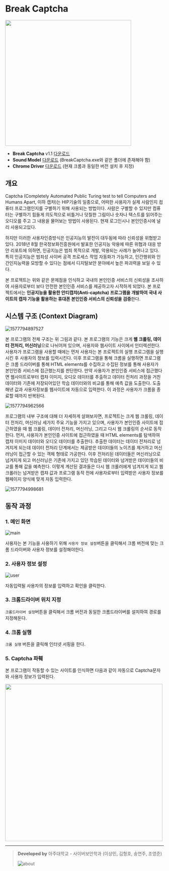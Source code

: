 # Break Captcha

<img src="rsc/README/%EC%9E%90%EB%8F%99%EC%9E%85%EB%A0%A5.gif" width="400px" />

- **Break Captcha** v1.1 [다운로드](https://github.com/sm0514sm/BreakCaptcha/raw/master/Captcha%20Breaker.exe)
- **Sound Model** [다운로드](https://github.com/sm0514sm/BreakCaptcha/raw/master/SoundModel.pkl) (BreakCaptcha.exe와 같은 폴더에 존재해야 함)
- **Chrome Driver** [다운로드](https://chromedriver.chromium.org/downloads) (현재 크롬과 동일한 버전 설치 후 지정)





## 개요

 Captcha (Completely Automated Public Turing test to tell Computers and Humans Apart, 이하 캡챠)는 HIP기술의 일종으로, 어떠한 사용자가 실제 사람인지 컴퓨터 프로그램인지를 구별하기 위해 사용되는 방법이다. 사람은 구별할 수 있지만 컴퓨터는 구별하기 힘들게 의도적으로 비틀거나 덧칠한 그림이나 숫자나 텍스트를 읽어주는 오디오를 주고 그 내용을 물어보는 방법이 사용된다. 현재 로그인시나 본인인증시에 널리 사용되고있다. 

 하지만 이러한 사용자인증방식은 인공지능의 발전이 대두됨에 따라 신뢰성을 위협받고 있다. 2018년 8월 한국정보화진흥원에서 발표한 인공지능 악용에 따른 위협과 대응 방안 리포트에 의하면, 인공지능은 범죄 목적으로 개발, 악용되는 사례가 늘어나고 있다. 특히 인공지능은 범죄성 사이버 공격 프로세스 작업 자동화가 가능하고, 인간행위와 인간인지능력을 모방할 수 있다는 점에서 디지털보안 분야에서 높은 파괴력을 보일 수 있다. 

 본 프로젝트는 위와 같은 문제점을 인식하고 국내의 본인인증 서비스의 신뢰성을 조사하여 사용자로부터 보다 안전한 본인인증 서비스를 제공하고자 시작하게 되었다. 본 프로젝트에서는 **인공지능을 활용한 안티캡챠(Anti-captcha) 프로그램을 개발하여 국내 사이트의 캡챠 기능을 활용하는 휴대폰 본인인증 서비스의 신뢰성을 검증**한다. 





## 시스템 구조 (Context Diagram)

![1577794897527](rsc/README/1577794897527.png)

 본 프로그램의 전체 구조는 위 그림과 같다. 본 프로그램의 기능은 크게 **웹 크롤링, 데이터 전처리, 머신러닝**으로 나뉘어져 있으며, 사용자와 웹사이트 사이에서 인터렉션한다. 사용자가 프로그램을 사용할 때에는 먼저 사용자는 본 프로젝트의 실행 프로그램을 실행 시킨 후 사용자의 정보를 입력시킨다. 이후 프로그램을 통해 크롬을 실행하면 프로그램은 크롬 드라이버를 통해 HTML elements를 수집하고 수집된 정보를 통해 사용자가 본인인증 서비스에 접근했는지를 판단한다. 만약 사용자가 본인인증 서비스에 접근했다면 웹사이트로부터 캡챠 이미지, 오디오
데이터를 추출하고 데이터 전처리 과정을 거친 데이터와 기존에 저장되어있던 학습 데이터와의 비교를 통해 예측 값을 도출한다. 도출해낸 값과 사용자정보를 웹사이트에 자동으로 입력한다. 이 과정은 사용자가 크롬을 종료할 때까지 반복된다.



![1577794962566](rsc/README/1577794962566.png)

 프로그램의 내부 구조에 대해 더 자세하게 살펴보자면, 프로젝트는 크게 웹 크롤링, 데이터 전처리, 머신러닝 세가지 주요 기능을 가지고 있으며, 사용자가 본인인증 사이트에 접근하였을 때 웹 크롤링, 데이터 전처리, 머신러닝, 그리고 다시 웹 크롤링의 순서로 동작한다. 먼저, 사용자가 본인인증 사이트에 접근하였을 때 HTML elements를 탐색하여 캡챠 이미지 데이터와 오디오 데이터를 추출한다. 추출한 데이터는 데이터 전처리로 넘겨지게 되는데 데이터 전처리 단계에서는 제공받은 데이터들의 노이즈를 제거하고 머신러닝이 접근할 수 있는 객체 형태로 가공한다. 이후 전처리된 데이터들은 머신러닝으로 넘겨지게 되고 머신러닝은 기존에 가지고 있던 학습된 데이터와 넘겨받은 데이터들의 비교를 통해 값을 예측한다. 이렇게 계산된 결과들은 다시 웹 크롤러에게 넘겨지게 되고 웹 크롤러는 넘겨받은 캡챠 값과 프로그램 동작 전에 사용자로부터 입력받은 사용자 정보를 웹페이지 양식에 맞게 자동 입력한다. 

![1577794998681](rsc/README/1577794998681.png)





## 동작 과정

### 1. 메인 화면

![main](rsc/README/main.png)

사용자는 본 기능을 사용하기 위해 `사용자 정보 설정`버튼을 클릭해서 크롬 버전에 맞는 크롬 드라이버와 사용자 정보를 설정해야한다.



### 2. 사용자 정보 설정

![user](rsc/README/user.png)

자동입력될 사용자의 정보를 입력하고 확인을 클릭한다.



### 3. 크롬드라이버 위치 지정

`크롬드라이버 설정`버튼을 클릭해서 크롬 버전과 동일한 크롬드라이버를 설치하여 경로를 지정해둔다.



### 4. 크롬 실행

`크롬 실행` 버튼을 클릭해 인터넷 서핑을 한다.



### 5. Captcha 파훼

본 프로그램이 작동할 수 있는 사이트를 인식하면 다음과 같이 자동으로 Captcha문자와 사용자 정보가 입력된다.

<img src="rsc/README/%EC%9E%90%EB%8F%99%EC%9E%85%EB%A0%A5.gif" width="500px" />





---



> **Developed by** 아주대학교 - 사이버보안학과 (이상민, 김형호, 송연주, 조영준)
>
> ![about](rsc/README/about.png)